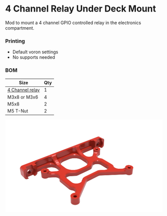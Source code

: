 # 4 Channel Relay Under Deck Mount
Mod to mount a 4 channel GPIO controlled relay in the electronics compartment.

### Printing
  * Default voron settings
  * No supports needed

### BOM

Size | Qty
--- | ---
[4 Channel relay](https://www.aliexpress.com/item/32649659086.html) | 1
M3x8 or M3x6 | 4
M5x8 | 2
M5 T-Nut | 2

![4 Channel Relay Under Deck Mount](Images/4channel_relay_under_deck_mount.png)
